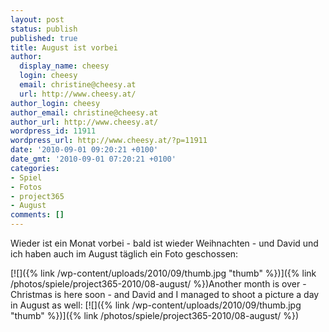 ```yaml
---
layout: post
status: publish
published: true
title: August ist vorbei
author:
  display_name: cheesy
  login: cheesy
  email: christine@cheesy.at
  url: http://www.cheesy.at/
author_login: cheesy
author_email: christine@cheesy.at
author_url: http://www.cheesy.at/
wordpress_id: 11911
wordpress_url: http://www.cheesy.at/?p=11911
date: '2010-09-01 09:20:21 +0100'
date_gmt: '2010-09-01 07:20:21 +0100'
categories:
- Spiel
- Fotos
- project365
- August
comments: []
---
```

<!--:de-->Wieder ist ein Monat vorbei - bald ist wieder Weihnachten - und David und ich haben auch im August täglich ein Foto geschossen:
[![]({% link /wp-content/uploads/2010/09/thumb.jpg "thumb" %})]({% link /photos/spiele/project365-2010/08-august/ %})<!--:--><!--:en-->Another month is over - Christmas is here soon - and David and I managed to shoot a picture a day in August as well:
[![]({% link /wp-content/uploads/2010/09/thumb.jpg "thumb" %})]({% link /photos/spiele/project365-2010/08-august/ %})<!--:-->
